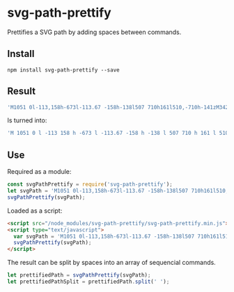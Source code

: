 # svg-path-prettify

Prettifies a SVG path by adding spaces between commands.

## Install

```shell
npm install svg-path-prettify --save
```

## Result

```javascript
'M1051 0l-113,158h-673l-113.67 -158h-138l507 710h161l510,-710h-141zM342 267h518.9l-259,362z'
```

Is turned into:

```javascript
'M 1051 0 l -113 158 h -673 l -113.67 -158 h -138 l 507 710 h 161 l 510 -710 h -141 z M 342 267 h 518.9 l -259 362 z'
```

## Use

Required as a module:

```javascript
const svgPathPrettify = require('svg-path-prettify');
let svgPath = 'M1051 0l-113,158h-673l-113.67 -158h-138l507 710h161l510,-710h-141zM342 267h518.9l-259,362z';
svgPathPrettify(svgPath);
```

Loaded as a script:

```html
<script src="/node_modules/svg-path-prettify/svg-path-prettify.min.js"></script>
<script type="text/javascript">
  var svgPath = 'M1051 0l-113,158h-673l-113.67 -158h-138l507 710h161l510,-710h-141zM342 267h518.9l-259,362z';
  svgPathPrettify(svgPath);
</script>
```

The result can be split by spaces into an array of sequencial commands.

```javascript
let prettifiedPath = svgPathPrettify(svgPath);
let prettifiedPathSplit = prettifiedPath.split(' ');

```
